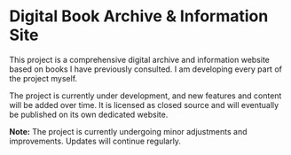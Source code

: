 # Digital Book Archive & Information Site

This project is a comprehensive digital archive and information website based on books I have previously consulted. I am developing every part of the project myself.

The project is currently under development, and new features and content will be added over time. It is licensed as closed source and will eventually be published on its own dedicated website.

**Note:** The project is currently undergoing minor adjustments and improvements. Updates will continue regularly.
